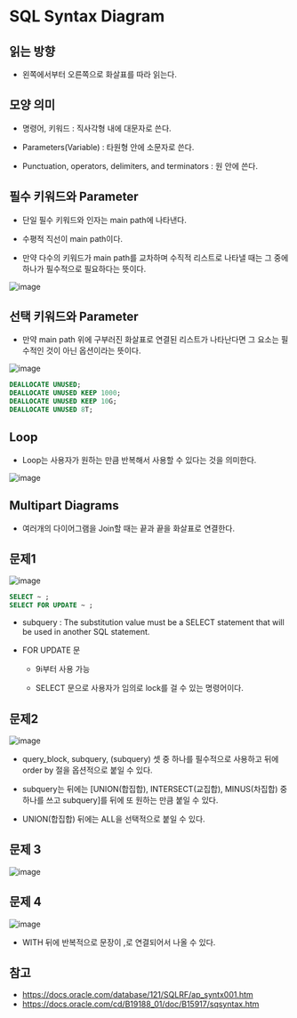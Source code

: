 
# SQL Syntax Diagram

## 읽는 방향
- 왼쪽에서부터 오른쪽으로 화살표를 따라 읽는다. 

## 모양 의미
- 명령어, 키워드 : 직사각형 내에 대문자로 쓴다.

- Parameters(Variable) : 타원형 안에 소문자로 쓴다.

- Punctuation, operators, delimiters, and terminators : 원 안에 쓴다.

## 필수 키워드와 Parameter

- 단일 필수 키워드와 인자는 main path에 나타낸다.

- 수평적 직선이 main path이다. 

- 만약 다수의 키워드가 main path를 교차하며 수직적 리스트로 나타낼 때는 그 중에 하나가 필수적으로 필요하다는 뜻이다. 

![image](https://user-images.githubusercontent.com/77392444/115207069-3554fc00-a136-11eb-8d5f-67c1e44baedc.png)


## 선택 키워드와 Parameter

- 만약 main path 위에 구부러진 화살표로 연결된 리스트가 나타난다면 그 요소는 필수적인 것이 아닌 옵션이라는 뜻이다. 

![image](https://user-images.githubusercontent.com/77392444/115207208-56b5e800-a136-11eb-8d2a-36982c9daf01.png)

```SQL
DEALLOCATE UNUSED;
DEALLOCATE UNUSED KEEP 1000;
DEALLOCATE UNUSED KEEP 10G;
DEALLOCATE UNUSED 8T; 
```

## Loop

- Loop는 사용자가 원하는 만큼 반복해서 사용할 수 있다는 것을 의미한다. 

![image](https://user-images.githubusercontent.com/77392444/115207489-9d0b4700-a136-11eb-895c-8683bfbfdfab.png)


## Multipart Diagrams

- 여러개의 다이어그램을 Join할 때는 끝과 끝을 화살표로 연결한다. 


## 문제1

![image](https://user-images.githubusercontent.com/77392444/115209971-17d56180-a139-11eb-8c2c-beebb2ad7edf.png)


```sql
SELECT ~ ;
SELECT FOR UPDATE ~ ;
```

- subquery : The substitution value must be a SELECT statement that will be used in another SQL statement.

- FOR UPDATE 문
  - 9i부터 사용 가능

  - SELECT 문으로 사용자가 임의로 lock를 걸 수 있는 명령어이다.


## 문제2

![image](https://user-images.githubusercontent.com/77392444/115210019-215ec980-a139-11eb-96f7-c7fb21efc7af.png)

- query_block, subquery, (subquery) 셋 중 하나를 필수적으로 사용하고 뒤에 order by 절을 옵션적으로 붙일 수 있다. 

- subquery는 뒤에는 [UNION(합집합), INTERSECT(교집합), MINUS(차집합) 중 하나를 쓰고 subquery]를 뒤에 또 원하는 만큼 붙일 수 있다. 

- UNION(합집합) 뒤에는 ALL을 선택적으로 붙일 수 있다. 


## 문제 3

![image](https://user-images.githubusercontent.com/77392444/115210505-a0ec9880-a139-11eb-9011-a46f7e08190d.png)


## 문제 4

![image](https://user-images.githubusercontent.com/77392444/115214509-8c120400-a13d-11eb-9092-826cd42492ae.png)

- WITH 뒤에 반복적으로 문장이 ,로 연결되어서 나올 수 있다. 

## 참고

- https://docs.oracle.com/database/121/SQLRF/ap_syntx001.htm
- https://docs.oracle.com/cd/B19188_01/doc/B15917/sqsyntax.htm

